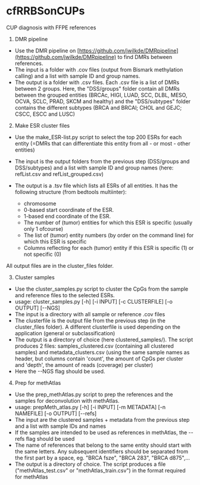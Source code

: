 # cfRRBSonCUPs
CUP diagnosis with FFPE references

1. DMR pipeline
- Use the DMR pipeline on [https://github.com/jwilkde/DMRpipeline](https://github.com/jwilkde/DMRpipeline) to find DMRs between references.
- The input is a folder with .cov files (output from Bismark methylation calling) and a list with sample ID and group names.
- The output is a folder with .csv files. Each .csv file is a list of DMRs between 2 groups. Here, the "DSS/groups" folder contain all DMRs between the grouped entities (BRCAc, HIGI, LUAD, SCC, DLBL, MESO, OCVA, SCLC, PRAD, SKCM and healthy) and the "DSS/subtypes" folder contains the different subtypes (BRCA and BRCAl; CHOL and GEJC; CSCC, ESCC and LUSC)

2. Make ESR cluster files
- Use the make_ESR-list.py script to select the top 200 ESRs for each entity (=DMRs that can differentiate this entity from all - or most - other entities)
- The input is the output folders from the previous step (DSS/groups and DSS/subtypes) and a list with sample ID and group names (here: refList.csv and refList_grouped.csv)
- The output is a .tsv file which lists all ESRs of all entities. It has the following structure (from bedtools multiinter):

    * chromosome
    * 0-based start coordinate of the ESR.
    * 1-based end coordinate of the ESR.
    * The number of (tumor) entities for which this ESR is specific (usually only 1 ofcourse)
    * The list of (tumor) entity numbers (by order on the command line) for which this ESR is specific
    * Columns reflecting for each (tumor) entity if this ESR is specific (1) or not specific (0)

All output files are in the cluster_files folder.

3. Cluster samples
- Use the cluster_samples.py script to cluster the CpGs from the sample and reference files to the selected ESRs.
- usage: cluster_samples.py [-h] [-i INPUT] [-c CLUSTERFILE]
                          [-o OUTPUT] [--NGS]
- The input is a directory with all sample or reference .cov files
- The clusterfile is the output file from the previous step (in the cluster_files folder). A different clusterfile is used depending on the application (general or subclassification)
- The output is a directory of choice (here clustered_samples/). The script produces 2 files: samples_clustered.csv (containing all clustered samples) and metadata_clusters.csv (using the same sample names as header, but columns contain 'count', the amount of CpGs per cluster and 'depth', the amount of reads (coverage) per cluster)
- Here the --NGS flag should be used.

4. Prep for methAtlas

- Use the prep_methAtlas.py script to prep the references and the samples for deconvolution with methAtlas.
- usage: prepMeth_atlas.py [-h] [-i INPUT] [-m METADATA] [-n NAMEFILE]
                          [-o OUTPUT] [--refs]  
- The input are the clustered samples + metadata from the previous step and a list with sample IDs and names
- If the samples are intended to be used as references in methAtlas, the --refs flag should be used
- The name of references that belong to the same entity should start with the same letters. Any subsequent identifiers should be separated from the first part by a space, eg. "BRCA fsze", "BRCA 283", "BRCA d875",...
- The output is a directory of choice. The script produces a file ("methAtlas_test.csv" or "methAtlas_train.csv") in the format required for methAtlas
